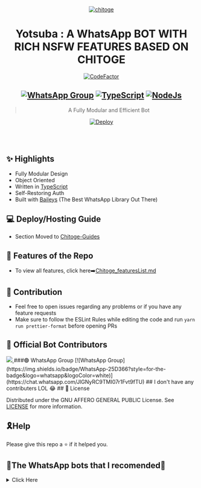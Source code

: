 <div align="center">
<a href="https://github.com/iamherok/Cara_public"><img src="https://wallpaperaccess.com/full/2346616.jpg" alt="chitoge" border="0"></a>

# **Yotsuba : A WhatsApp BOT WITH RICH NSFW FEATURES BASED ON CHITOGE**

[![CodeFactor](https://www.codefactor.io/repository/github/shineiichijo/chitoge/badge)](https://www.codefactor.io/repository/github/shineiichijo/chitoge)

## [![WhatsApp Group](https://img.shields.io/badge/WhatsApp-25D366?style=for-the-badge&logo=whatsapp&logoColor=white)](https://chat.whatsapp.com/I4m8zLPwTme9II9aZWRZJ1) [![TypeScript](https://img.shields.io/badge/TypeScript-007ACC?style=for-the-badge&logo=typescript&logoColor=white)](https://www.typescriptlang.org/) [![NodeJs](https://img.shields.io/badge/Node.js-43853D?style=for-the-badge&logo=node.js&logoColor=white)](https://nodejs.org/en/)

> A Fully Modular and Efficient Bot <br>

[![Deploy](https://www.herokucdn.com/deploy/button.png)](https://heroku.com/deploy?template=https://github.com/Whatup364/Chitoge/blob/main)

</div><br/>
<br/>

## ✨ Highlights

-   Fully Modular Design
-   Object Oriented
-   Written in [TypeScript](https://www.typescriptlang.org/)
-   Self-Restoring Auth
-   Built with [Baileys](https://github.com/adiwajshing/baileys) (The Best
    WhatsApp Library Out There)

## 💻 Deploy/Hosting Guide

-   Section Moved to
    [Chitoge-Guides](https://github.com/ShineiIchijo/Chitoge-Guides/blob/main/README.md)

## 🍥 Features of the Repo

-   To view all features, click
    here➡️[Chitoge_featuresList.md](https://github.com/ShineiIchijo/Chitoge/blob/main/Features.md)

## 💪 Contribution

-   Feel free to open issues regarding any problems or if you have any feature requests
-   Make sure to follow the ESLint Rules while editing the code and run
    `yarn run prettier-format` before opening PRs

##  🚀 Official Bot Contributors

<a href="https://github.com/ShineiIchijo/Chitoge/graphs/contributors">
  <img src="https://contrib.rocks/image?repo=ShineiIchijo/Chitoge" />
</a>
 ###🟢 WhatsApp Group
[![WhatsApp Group](https://img.shields.io/badge/WhatsApp-25D366?style=for-the-badge&logo=whatsapp&logoColor=white)](https://chat.whatsapp.com/JlGNyRC9TMI07r1Fvt9fTU)
## I don't have any contributers LOL 😂
## 📄 License

Distributed under the GNU AFFERO GENERAL PUBLIC License. See [LICENSE](/LICENSE)
for more information.

## 🎗Help
Please give this repo a ⭐ if it helped you.
 
## 🚀The WhatsApp bots that I recomended🚀
<details>
<summary>Click Here</summary>

![Kaoi][![ReadMe Card](https://github-readme-stats.vercel.app/api/pin/?username=PrajjwalDatir&repo=Kaoi&theme=buefy)](https://github.com/PrajjwalDatir/kaoi)

![Chitoge][![ReadMe Card](https://github-readme-stats.vercel.app/api/pin/?username=ShineiIchijo&repo=Chitoge&theme=buefy)](https://github.com/ShinNouzen/Chitoge)

![Cara_public][![ReadMe Card](https://github-readme-stats.vercel.app/api/pin/?username=iamherok&repo=Cara_public&theme=buefy)](https://github.com/iamherok/Cara_public)



